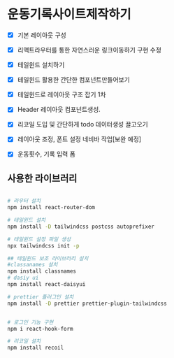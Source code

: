 # 운동기록사이트제작하기

- [x] 기본 레이아웃 구성
- [x] 리액트라우터를 통한 자연스러운 링크이동하기 구현 수정
- [x] 테일윈드 설치하기
- [x] 테일윈드 활용한 간단한 컴포넌트만들어보기
- [x] 테일윈드로 레이아웃 구조 잡기 1차
- [x] Header 레이아웃 컴포넌트생성.
- [x] 리코일 도입 및 간단하게 todo 데이터생성 끌고오기
- [x] 레이아웃 조정, 폰트 설정 네비바 작업[보완 예정]
- [x] 운동횟수, 기록 입력 폼
 

## 사용한 라이브러리

```bash

# 라우터 설치
npm install react-router-dom 

# 테일윈드 설치
npm install -D tailwindcss postcss autoprefixer

# 테일윈드 설정 파일 생성
npx tailwindcss init -p

## 테일윈드 보조 라이브러리 설치
#classanames 설치
npm install classnames
# dasiy ui
npm install react-daisyui

# prettier 플러그인 설치
npm install -D prettier prettier-plugin-tailwindcss


# 로그인 기능 구현
npm i react-hook-form

# 리코일 설치
npm install recoil


```
